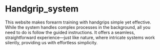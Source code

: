 # Handgrip_system
This website makes forearm training with handgrips simple yet effective. While the system handles complex processes in the background, all you need to do is follow the guided instructions. It offers a seamless, straightforward experience—just like nature, where intricate systems work silently, providing us with effortless simplicity.
